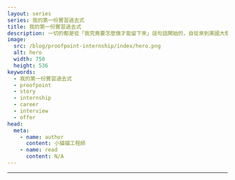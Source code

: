```yaml
---
layout: series
series: 我的第一份實習過去式
title: 我的第一份實習過去式
description: 一切的都是從「我究竟要怎麼做才能留下來」這句話開始的，自從來到美國大學的第一天後我腦中就時常浮現出這樣的念頭。曾聽過很多留美成功的例子的我，親身來到這裡後才發現那只不過是被大眾媒體美化過的少數幾個而已。雖然也想過自己成為功成名就的那其中一個，但其實內心只是期望能夠在畢業後能有一個好的開始，得到一個留下來工作的機會。沒想到不久之前還是個小屁孩高中生的我不知不覺的也迎來了要面對社會的這一天。
image:
  src: /blog/proofpoint-internship/index/hero.png
  alt: hero
  width: 750
  height: 536
keywords:
  - 我的第一份實習過去式
  - proofpoint
  - story
  - internship
  - career
  - interview
  - offer
head:
  meta:
    - name: author
      content: 小貓貓工程師
    - name: read
      content: N/A
---
```


---
